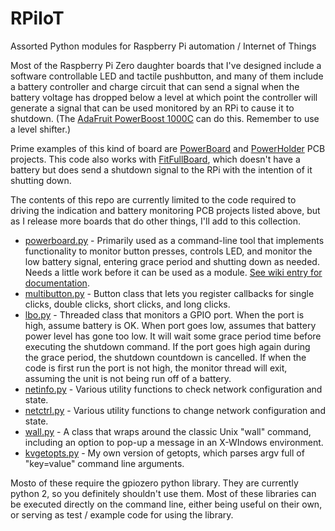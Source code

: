 # RPiIoT
Assorted Python modules for Raspberry Pi automation / Internet of Things

Most of the Raspberry Pi Zero daughter boards that I've designed include a software controllable LED and tactile pushbutton, and many of them include a battery controller and charge circuit that can send a signal when the battery voltage has dropped below a level at which point the controller will generate a signal that can be used monitored by an RPi to cause it to shutdown. (The [AdaFruit PowerBoost 1000C](https://www.adafruit.com/product/2465) can do this. Remember to use a level shifter.)

Prime examples of this kind of board are [PowerBoard](http://github.com/jdimpson/PowerBoard) and [PowerHolder](http://github.com/jdimpson/PowerHolder) PCB projects. This code also works with [FitFullBoard](http://github.com/jdimpson/FitFullBoard), which doesn't have a battery but does send a shutdown signal to the RPi with the intention of it shutting down.

The contents of this repo are currently limited to the code required to driving the indication and battery monitoring  PCB projects listed above, but as I release more boards that do other things, I'll add to this collection.

* [powerboard.py](./powerboard.py) - Primarily used as a command-line tool that implements functionality to monitor button presses, controls LED, and monitor the low battery signal, entering grace period and shutting down as needed. Needs a little work before it can be used as a module. [See wiki entry for documentation](https://github.com/jdimpson/RPiIoT/wiki/powerboard.py).
* [multibutton.py](./multibutton.py) - Button class that lets you register callbacks for single clicks, double clicks, short clicks, and long clicks.
* [lbo.py](./lbo.py) - Threaded class that monitors a GPIO port. When the port is high, assume battery is OK. When port goes low, assumes that battery power level has gone too low. It will wait some grace period time before executing the shutdown command. If the port goes high again during the grace period, the shutdown countdown is cancelled. If when the code is first run the port is not high, the monitor thread will exit, assuming the unit is not being run off of a battery.
* [netinfo.py](./netinfo.py) - Various utility functions to check network configuration and state.
* [netctrl.py](./netctrl.py) - Various utility functions to change network configuration and state.
* [wall.py](./wall.py) - A class that wraps around the classic Unix "wall" command, including an option to pop-up a message in an X-WIndows environment.
* [kvgetopts.py](./kvgetopts.py) - My own version of getopts, which parses argv full of "key=value" command line arguments.

Mosto of these require the gpiozero python library. They are currently python 2, so you definitely shouldn't use them. Most of these libraries can be executed directly on the command line, either being useful on their own, or serving as test / example code for using the library.
